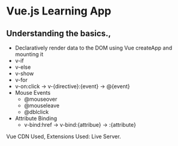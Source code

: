 # Vue.js Learning App

## Understanding the basics.,

- Declaratively render data to the DOM using Vue createApp and mounting it
- v-if
- v-else
- v-show
- v-for
- v-on:click -> v-{directive}:{event} -> @{event}
- Mouse Events
  - @mouseover
  - @mouseleave
  - @dblclick
- Attribute Binding
  - v-bind:href -> v-bind:{attribue} -> :{attribute}

Vue CDN Used, 
Extensions Used: Live Server.
